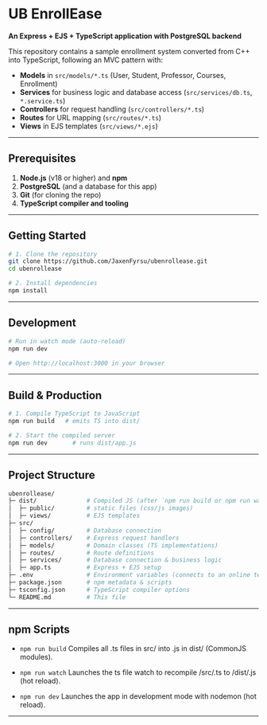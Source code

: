 # UB EnrollEase

**An Express + EJS + TypeScript application with PostgreSQL backend**

This repository contains a sample enrollment system converted from C++ into TypeScript, following an MVC pattern with:

- **Models** in `src/models/*.ts` (User, Student, Professor, Courses, Enrollment)
- **Services** for business logic and database access (`src/services/db.ts`, `*.service.ts`)
- **Controllers** for request handling (`src/controllers/*.ts`)
- **Routes** for URL mapping (`src/routes/*.ts`)
- **Views** in EJS templates (`src/views/*.ejs`)

---

## Prerequisites

1. **Node.js** (v18 or higher) and **npm**
2. **PostgreSQL** (and a database for this app)
3. **Git** (for cloning the repo)
4. **TypeScript compiler and tooling**

---

## Getting Started

```bash
# 1. Clone the repository
git clone https://github.com/JaxenFyrsu/ubenrollease.git
cd ubenrollease

# 2. Install dependencies
npm install
```
---

## Development
```bash
# Run in watch mode (auto-reload)
npm run dev

# Open http://localhost:3000 in your browser

```

---

## Build & Production
```bash 
# 1. Compile TypeScript to JavaScript
npm run build   # emits TS into dist/

# 2. Start the compiled server
npm run dev       # runs dist/app.js

```

---

## Project Structure
```bash 
ubenrollease/
├─ dist/              # Compiled JS (after `npm run build or npm run watch`)
│  ├─ public/         # static files (css/js images)
│  ├─ views/          # EJS templates
├─ src/
│  ├─ config/         # Database connection
│  ├─ controllers/    # Express request handlers
│  ├─ models/         # Domain classes (TS implementations)
│  ├─ routes/         # Route definitions
│  ├─ services/       # Database connection & business logic
│  ├─ app.ts          # Express + EJS setup
├─ .env               # Environment variables (connects to an online test db)
├─ package.json       # npm metadata & scripts
├─ tsconfig.json      # TypeScript compiler options
└─ README.md          # This file

```

---

## npm Scripts
- ```npm run build```
Compiles all .ts files in src/ into .js in dist/ (CommonJS modules).

- ```npm run watch```
Launches the ts file watch to recompile /src/.ts to /dist/.js (hot reload).

- ```npm run dev```
Launches the app in development mode with nodemon (hot reload).

---